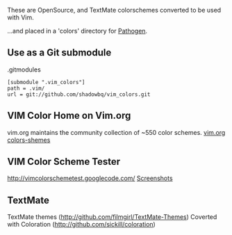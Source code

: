 These are OpenSource, and TextMate colorschemes converted to be used with Vim.

...and placed in a 'colors' directory for [Pathogen](https://github.com/tpope/vim-pathogen).

## Use as a Git submodule

  .gitmodules

```shell
[submodule ".vim_colors"]
path = .vim/
url = git://github.com/shadowbq/vim_colors.git
```

## VIM Color Home on Vim.org
vim.org maintains the community collection of ~550 color schemes.
[vim.org colors-shemes](http://www.vim.org/scripts/script_search_results.php?keywords=&script_type=color+scheme&order_by=rating&direction=descending&search=search)

## VIM Color Scheme Tester
http://vimcolorschemetest.googlecode.com/
[Screenshots](http://vimcolorschemetest.googlecode.com/svn/html/index-html.html)

## TextMate
TextMate themes (http://github.com/filmgirl/TextMate-Themes)
Coverted with Coloration (http://github.com/sickill/coloration) 
